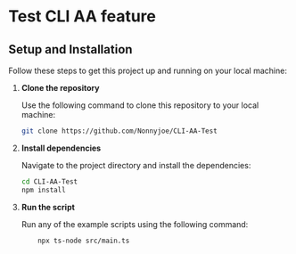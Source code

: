 # Test CLI AA feature

## Setup and Installation

Follow these steps to get this project up and running on your local machine:

1. **Clone the repository**

   Use the following command to clone this repository to your local machine:

   ```bash
   git clone https://github.com/Nonnyjoe/CLI-AA-Test
   ```

2. **Install dependencies**

   Navigate to the project directory and install the dependencies:

   ```bash
   cd CLI-AA-Test
   npm install
   ```

3. **Run the script**

   Run any of the example scripts using the following command:

   ```bash
       npx ts-node src/main.ts
   ```